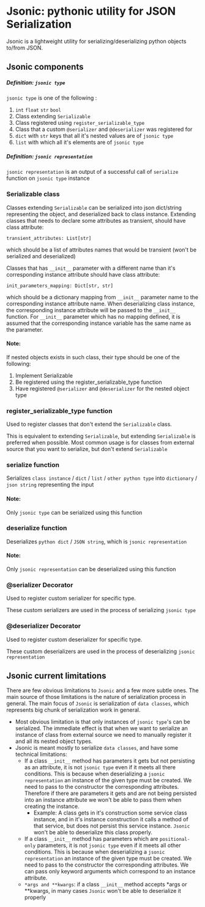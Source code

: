 # Jsonic: pythonic utility for JSON Serialization

Jsonic is a lightweight utility for serializing/deserializing python objects to/from JSON.

## Jsonic components

##### Definition: `jsonic type`  
`jsonic type` is one of the following :
1. `int` `float` `str` `bool`
1. Class extending ``Serializable``
2. Class registered using ``register_serializable_type`` 
3. Class that a custom `@serializer` and `@deserializer` was registered for
4. `dict` with `str` keys that all it's nested values are of `jsonic type`
4. `list` with which all it's elements are of `jsonic type`  


##### Definition: `jsonic representation`
`jsonic representation` is an output of a successful call of `serialize` function on `jsonic type` instance


### Serializable class
Classes extending `Serializable` can be serialized into json dict/string representing the object,
and deserialized back to class instance.
Extending classes that needs to declare some attributes as transient, should have
class attribute:

    transient_attributes: List[str]
    
which should be a list of attributes names that would be transient (won't be serialized and deserialized)

Classes that has `__init__` parameter with a different name than it's corresponding instance attribute should have class attribute:

    init_parameters_mapping: Dict[str, str]
    
which should be a dictionary mapping from `__init__` parameter name to the corresponding instance attribute name.
When deserializing class instance, the corresponding instance attribute will be passed to the `__init__` function.
For `__init__` parameter which has no mapping defined, it is assumed that the corresponding instance variable has
the same name as the parameter.


#### Note:
If nested objects exists in such class, their type should be one of the following:
1. Implement Serializable
2. Be registered using the register_serializable_type function
3. Have registered `@serializer` and `@deserializer` for the nested object type

### register_serializable_type function
Used to register classes that don't extend the `Serializable` class.

This is equivalent to extending `Serializable`, but extending `Serializable` is preferred when possible. 
Most common usage is for classes from external source that you want to serialize, but don't extend `Serializable`

### serialize function
Serializes ``class instance`` / ``dict`` / ``list`` / ``other python type`` into ``dictionary`` / ``json string`` representing the input

#### Note:
Only ``jsonic type`` can be serialized using this function

### deserialize function
Deserializes `python dict` / `JSON string`, which is `jsonic representation`

#### Note:
Only ``jsonic representation`` can be deserialized using this function

### @serializer Decorator
Used to register custom serializer for specific type.

These custom serializers are used in the process of serializing `jsonic type`   

### @deserializer Decorator
Used to register custom deserializer for specific type.

These custom deserializers are used in the process of deserializing `jsonic representation`

## Jsonic current limitations
There are few obvious limitations to `Jsonic` and a few more subtle ones.
The main source of those limitations is the nature of serialization process in general.
The main focus of `Jsonic` is serialization of `data classes`, which represents big chunk 
of serialization work in general.

- Most obvious limitation is that only instances of `jsonic type`'s can be serialized.
The immediate effect is that when we want to serialize an instance of class from external source we need to manually register it and all its
nested object types.
- Jsonic is meant mostly to serialize `data classes`, and have some technical limitations:
    - If a class `__init__` method has parameters it gets but not persisting as an attribute, it is not `jsonic type` even if it meets
     all there conditions.
     This is because when deserializing a `jsonic representation` an instance of the given type must be created.
     We need to pass to the constructor the corresponding attributes. Therefore if there are parameters it gets and are not 
     being persisted into an instance attribute we won't be able to pass them when creating the instance.
        - Example: A class gets in it's construction some service class instance, and in it's instance construction
        it calls a method of that service, but does not persist this service instance. 
        `Jsonic` won't be able to deserialize this class properly.     
    - If a class `__init__` method has parameters which are `positional-only` parameters, it is not `jsonic type` even if it meets
    all other conditions.
    This is because when deserializing a `jsonic representation` an instance of the given type must be created.
    We need to pass to the constructor the corresponding attributes. We can pass only keyword arguments which correspond to 
    an instance attribute.
    - `*args and **kwargs`: if a class `__init__` method accepts *args or **kwargs, in many cases `Jsonic` won't be able to
     deserialize it properly
